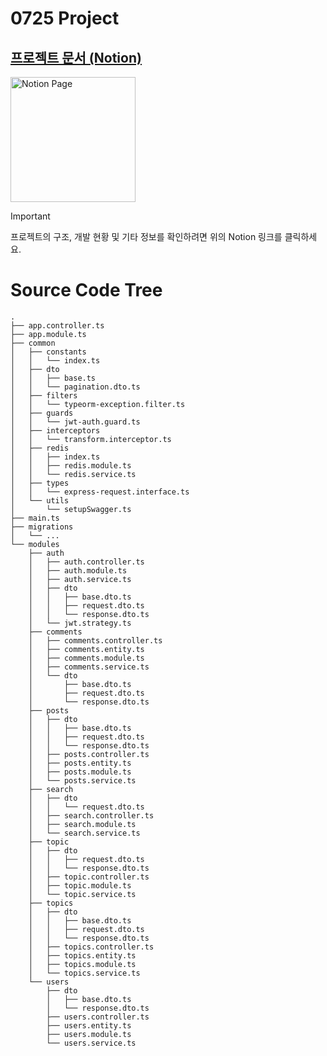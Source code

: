 # 0725 Project

## [프로젝트 문서 (Notion)](https://scythe-snowplow-4f2.notion.site/0725-Community-Forum-Project-23b7c27c3ffb80f09bafc79a8d187d5b)

<a href="https://scythe-snowplow-4f2.notion.site/0725-Community-Forum-Project-23b7c27c3ffb80f09bafc79a8d187d5b" target="_blank">
  <img src="https://img.shields.io/badge/Notion-Documentation-white?logo=notion" alt="Notion Page" width="200px">
</a>

> [!IMPORTANT]
> 프로젝트의 구조, 개발 현황 및 기타 정보를 확인하려면 위의 Notion 링크를 클릭하세요.

# Source Code Tree

```
.
├── app.controller.ts
├── app.module.ts
├── common
│   ├── constants
│   │   └── index.ts
│   ├── dto
│   │   ├── base.ts
│   │   └── pagination.dto.ts
│   ├── filters
│   │   └── typeorm-exception.filter.ts
│   ├── guards
│   │   └── jwt-auth.guard.ts
│   ├── interceptors
│   │   └── transform.interceptor.ts
│   ├── redis
│   │   ├── index.ts
│   │   ├── redis.module.ts
│   │   └── redis.service.ts
│   ├── types
│   │   └── express-request.interface.ts
│   └── utils
│       └── setupSwagger.ts
├── main.ts
├── migrations
│   └── ...
└── modules
    ├── auth
    │   ├── auth.controller.ts
    │   ├── auth.module.ts
    │   ├── auth.service.ts
    │   ├── dto
    │   │   ├── base.dto.ts
    │   │   ├── request.dto.ts
    │   │   └── response.dto.ts
    │   └── jwt.strategy.ts
    ├── comments
    │   ├── comments.controller.ts
    │   ├── comments.entity.ts
    │   ├── comments.module.ts
    │   ├── comments.service.ts
    │   └── dto
    │       ├── base.dto.ts
    │       ├── request.dto.ts
    │       └── response.dto.ts
    ├── posts
    │   ├── dto
    │   │   ├── base.dto.ts
    │   │   ├── request.dto.ts
    │   │   └── response.dto.ts
    │   ├── posts.controller.ts
    │   ├── posts.entity.ts
    │   ├── posts.module.ts
    │   └── posts.service.ts
    ├── search
    │   ├── dto
    │   │   └── request.dto.ts
    │   ├── search.controller.ts
    │   ├── search.module.ts
    │   └── search.service.ts
    ├── topic
    │   ├── dto
    │   │   ├── request.dto.ts
    │   │   └── response.dto.ts
    │   ├── topic.controller.ts
    │   ├── topic.module.ts
    │   └── topic.service.ts
    ├── topics
    │   ├── dto
    │   │   ├── base.dto.ts
    │   │   ├── request.dto.ts
    │   │   └── response.dto.ts
    │   ├── topics.controller.ts
    │   ├── topics.entity.ts
    │   ├── topics.module.ts
    │   └── topics.service.ts
    └── users
        ├── dto
        │   ├── base.dto.ts
        │   └── response.dto.ts
        ├── users.controller.ts
        ├── users.entity.ts
        ├── users.module.ts
        └── users.service.ts
```
